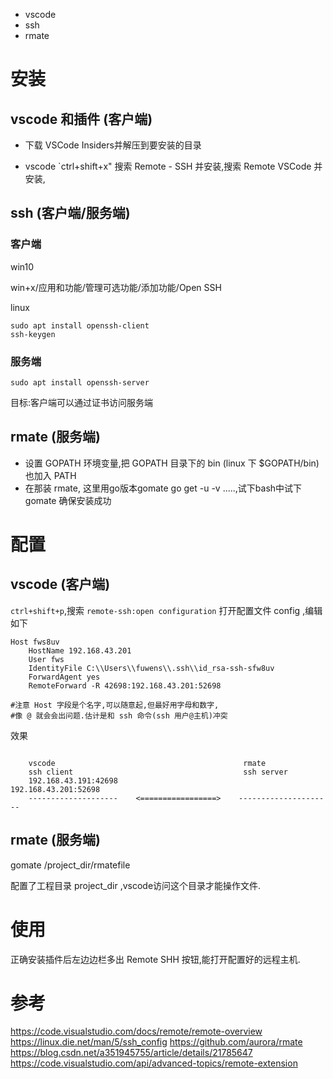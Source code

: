 

- vscode 
- ssh 
- rmate 

# 安装

## vscode 和插件 (客户端)

- 下载 VSCode Insiders并解压到要安装的目录

- vscode `ctrl+shift+x" 搜索 Remote - SSH 并安装,搜索 Remote VSCode 并安装,

## ssh (客户端/服务端)

### 客户端     

win10    

win+x/应用和功能/管理可选功能/添加功能/Open SSH

linux   

    sudo apt install openssh-client
    ssh-keygen

### 服务端    
    sudo apt install openssh-server


目标:客户端可以通过证书访问服务端

## rmate (服务端)

- 设置 GOPATH 环境变量,把 GOPATH 目录下的 bin (linux 下 $GOPATH/bin)也加入 PATH
- 在那装 rmate, 这里用go版本gomate go get -u -v .....,试下bash中试下 gomate 确保安装成功

# 配置

## vscode (客户端)
`ctrl+shift+p`,搜索 `remote-ssh:open configuration` 打开配置文件 config ,编辑如下

```
Host fws8uv             
    HostName 192.168.43.201
    User fws
    IdentityFile C:\\Users\\fuwens\\.ssh\\id_rsa-ssh-sfw8uv
    ForwardAgent yes
    RemoteForward -R 42698:192.168.43.201:52698
	
#注意 Host 字段是个名字,可以随意起,但最好用字母和数字,
#像 @ 就会会出问题.估计是和 ssh 命令(ssh 用户@主机)冲突
```

效果
```

    vscode                                          rmate
    ssh client                                      ssh server
    192.168.43.191:42698                            192.168.43.201:52698
    --------------------    <=================>    ---------------------
```

 
## rmate (服务端)

gomate /project_dir/rmatefile

配置了工程目录 project_dir ,vscode访问这个目录才能操作文件.

# 使用

正确安装插件后左边边栏多出 Remote SHH 按钮,能打开配置好的远程主机.




# 参考

https://code.visualstudio.com/docs/remote/remote-overview
https://linux.die.net/man/5/ssh_config
https://github.com/aurora/rmate
https://blog.csdn.net/a351945755/article/details/21785647
https://code.visualstudio.com/api/advanced-topics/remote-extension
